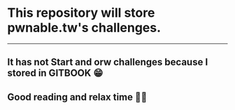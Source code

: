 # This repository will store pwnable.tw's challenges.
----------
## It has not Start and orw challenges because I stored in GITBOOK 😁
## Good reading and relax time 👩‍💻